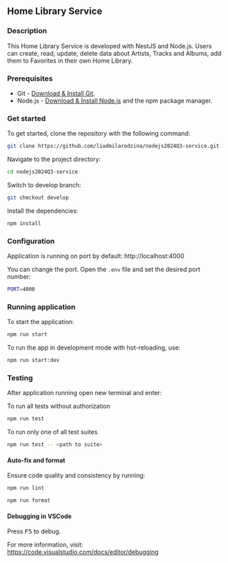 ## Home Library Service

### Description

This Home Library Service is developed with NestJS and Node.js. Users can create, read, update, delete data about Artists, Tracks and Albums, add them to Favorites in their own Home Library.

### Prerequisites

- Git - [Download & Install Git](https://git-scm.com/downloads).
- Node.js - [Download & Install Node.js](https://nodejs.org/en/download/) and the npm package manager.

### Get started

To get started, clone the repository with the following command:

```bash
git clone https://github.com/liudmilarodzina/nodejs2024Q3-service.git
```

Navigate to the project directory:

```bash
cd nodejs2024Q3-service
```

Switch to develop branch:

```bash
git checkout develop
```

Install the dependencies:

```bash
npm install
```

### Configuration

Application is running on port by default: http://localhost:4000

You can change the port. Open the `.env` file and set the desired port number:

```bash
PORT=4000
```

### Running application

To start the application:

```bash
npm run start
```

To run the app in development mode with hot-reloading, use:

```bash
npm run start:dev
```

### Testing

After application running open new terminal and enter:

To run all tests without authorization

```bash
npm run test
```

To run only one of all test suites

```bash
npm run test -- <path to suite>
```

#### Auto-fix and format

Ensure code quality and consistency by running:

```bash
npm run lint
```

```bash
npm run format
```

#### Debugging in VSCode

Press <kbd>F5</kbd> to debug.

For more information, visit: https://code.visualstudio.com/docs/editor/debugging
